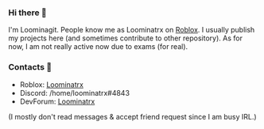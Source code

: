 ### Hi there 👋

I'm Loominagit. People know me as Loominatrx on [Roblox](https://www.roblox.com/users/1565283543/profile). I usually publish my projects here (and sometimes contribute to other repository). As for now, I am not really active now due to exams (for real).

### Contacts 💬
- Roblox: [Loominatrx](https://www.roblox.com/users/1565283543/profile)
- Discord: /home/loominatrx#4843
- DevForum: [Loominatrx](https://devforum.roblox.com/u/Loominatrx)

(I mostly don't read messages & accept friend request since I am busy IRL.)

<!--
**Loominagit/Loominagit** is a ✨ _special_ ✨ repository because its `README.md` (this file) appears on your GitHub profile.

Here are some ideas to get you started:

- 🔭 I’m currently working on ...
- 🌱 I’m currently learning ...
- 👯 I’m looking to collaborate on ...
- 🤔 I’m looking for help with ...
- 💬 Ask me about ...
- 📫 How to reach me: ...
- 😄 Pronouns: ...
- ⚡ Fun fact: ...
-->
